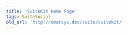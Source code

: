 ```yaml
---
title: 'SuiteKit Home Page'
tags: SuiteSocial
old_url: 'http://emarsys.dev/suite/suitekit/'
---
```


